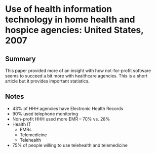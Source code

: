# Use of health information technology in home health and hospice agencies: United States, 2007

## Summary

This paper provided more of an insight with how not-for-profit software seems to succeed a bit more with healthcare agencies. This is a short article but it provides important statistics.

## Notes

- 43% of HHH agencies have Electronic Health Records
- 90% used telephone monitoring
- Non-profit HHH used more EMR – 70% vs. 28%
- Health IT
  - EMRs
  - Telemedicine
  - Telehealth
- 75% of people willing to use telehealth and telemedicine
